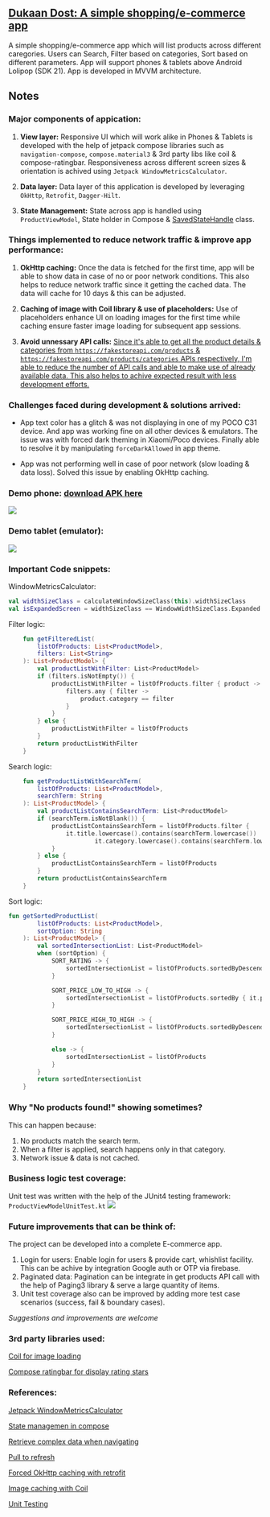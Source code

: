 ## [Dukaan Dost: A simple shopping/e-commerce app](https://portal.testapp.io/apps/install/PeKZ1NbRgpV3P "Link to release APK")
A simple shopping/e-commerce app which will list products across different caregories. Users can Search, Filter based on categories, Sort based on different parameters.
App will support phones & tablets above Android Lolipop (SDK 21). App is developed in MVVM architecture.

Notes
--
### Major components of appication:
1. <b>View layer:</b> Responsive UI which will work alike in Phones & Tablets is developed with the help of jetpack compose libraries such as `navigation-compose`, `compose.material3` & 3rd party libs like coil & compose-ratingbar. Responsiveness across different screen sizes & orientation is achived using `Jetpack WindowMetricsCalculator`.

2. <b>Data layer:</b> Data layer of this application is developed by leveraging `OkHttp`, `Retrofit`, `Dagger-Hilt`.

3. <b>State Management:</b> State across app is handled using `ProductViewModel`, State holder in Compose & [SavedStateHandle](https://developer.android.com/topic/libraries/architecture/viewmodel/viewmodel-savedstate#:~:text=Important%3A%20the,rememberSaveable%20in%20Compose.) class.

### Things implemented to reduce network traffic & improve app performance:
1. <b>OkHttp caching:</b> Once the data is fetched for the first time, app will be able to show data in case of no or poor network conditions. This also helps to reduce network traffic since it getting the cached data. The data will cache for 10 days & this can be adjusted.

2. <b>Caching of image with Coil library & use of placeholders:</b> Use of placeholders enhance UI on loading images for the first time while caching ensure faster image loading for subsequent app sessions.

3. <b>Avoid unnessary API calls:</b> <ins>Since it's able to get all the product details & categories from `https://fakestoreapi.com/products` & `https://fakestoreapi.com/products/categories` APIs respectively, I'm able to reduce the number of API calls and able to make use of already available data. This also helps to achive expected result with less development efforts.</ins>

### Challenges faced during development & solutions arrived:
- App text color has a glitch & was not displaying in one of my POCO C31 device. And app was working fine on all other devices & emulators. The issue was with forced dark theming in Xiaomi/Poco devices. Finally able to resolve it by manipulating `forceDarkAllowed` in app theme.

- App was not performing well in case of poor network (slow loading & data loss). Solved this issue by enabling OkHttp caching.
### Demo phone: [download APK here](https://portal.testapp.io/apps/install/PeKZ1NbRgpV3P "Link to release APK")
![](https://github.com/Jithin-Jude/DukaanDost/blob/0d8ce17989202fae49c2b4d561ec990543216b8d/sample_images/dukaan_dost_phone_gif.gif)
### Demo tablet (emulator):
![](https://github.com/Jithin-Jude/DukaanDost/blob/4e7943cebcafb02742283d58985f66883da7c2ca/sample_images/dukaan_dost_tablet_gif.gif)

### Important Code snippets:
WindowMetricsCalculator:
```kt
val widthSizeClass = calculateWindowSizeClass(this).widthSizeClass
val isExpandedScreen = widthSizeClass == WindowWidthSizeClass.Expanded
```

Filter logic:
```kt
    fun getFilteredList(
        listOfProducts: List<ProductModel>,
        filters: List<String>
    ): List<ProductModel> {
        val productListWithFilter: List<ProductModel>
        if (filters.isNotEmpty()) {
            productListWithFilter = listOfProducts.filter { product ->
                filters.any { filter ->
                    product.category == filter
                }
            }
        } else {
            productListWithFilter = listOfProducts
        }
        return productListWithFilter
    }
```

Search logic:
```kt
    fun getProductListWithSearchTerm(
        listOfProducts: List<ProductModel>,
        searchTerm: String
    ): List<ProductModel> {
        val productListContainsSearchTerm: List<ProductModel>
        if (searchTerm.isNotBlank()) {
            productListContainsSearchTerm = listOfProducts.filter {
                it.title.lowercase().contains(searchTerm.lowercase()) ||
                        it.category.lowercase().contains(searchTerm.lowercase())
            }
        } else {
            productListContainsSearchTerm = listOfProducts
        }
        return productListContainsSearchTerm
    }
```

Sort logic:
```kt
fun getSortedProductList(
        listOfProducts: List<ProductModel>,
        sortOption: String
    ): List<ProductModel> {
        val sortedIntersectionList: List<ProductModel>
        when (sortOption) {
            SORT_RATING -> {
                sortedIntersectionList = listOfProducts.sortedByDescending { it.rating.rate }
            }

            SORT_PRICE_LOW_TO_HIGH -> {
                sortedIntersectionList = listOfProducts.sortedBy { it.price }
            }

            SORT_PRICE_HIGH_TO_HIGH -> {
                sortedIntersectionList = listOfProducts.sortedByDescending { it.price }
            }

            else -> {
                sortedIntersectionList = listOfProducts
            }
        }
        return sortedIntersectionList
    }
```
### Why "No products found!" showing sometimes?
This can happen because:
1. No products match the search term.
2. When a filter is applied, search happens only in that category.
3. Network issue & data is not cached.

### Business logic test coverage:
Unit test was written with the help of the JUnit4 testing framework: `ProductViewModelUnitTest.kt`
![](https://github.com/Jithin-Jude/DukaanDost/blob/f5c6b3aecfb88e7c087e2db689f6e52320ec25d7/sample_images/test_coverage.png)

### Future improvements that can be think of:
The project can be developed into a complete E-commerce app.
1. Login for users: Enable login for users & provide cart, whishlist facility. This can be achive by integration Google auth or OTP via firebase.
2. Paginated data: Pagination can be integrate in get products API call with the help of Paging3 library & serve a large quantity of items.
3. Unit test coverage also can be improved by adding more test case scenarios (success, fail & boundary cases).

<i>Suggestions and improvements are welcome</i>

### 3rd party libraries used:
[Coil for image loading](https://coil-kt.github.io/coil/)

[Compose ratingbar for display rating stars](https://github.com/a914-gowtham/compose-ratingbar)

### References:
[Jetpack WindowMetricsCalculator](https://medium.com/androiddevelopers/jetnews-for-every-screen-4d8e7927752)

[State managemen in compose](https://developer.android.com/develop/ui/compose/state#managing-state)

[Retrieve complex data when navigating](https://developer.android.com/develop/ui/compose/navigation#retrieving-complex-data)

[Pull to refresh](https://developer.android.com/reference/kotlin/androidx/compose/material3/pulltorefresh/package-summary#PullToRefreshContainer(androidx.compose.material3.pulltorefresh.PullToRefreshState,androidx.compose.ui.Modifier,kotlin.Function1,androidx.compose.ui.graphics.Shape,androidx.compose.ui.graphics.Color,androidx.compose.ui.graphics.Color))

[Forced OkHttp caching with retrofit](https://amitshekhar.me/blog/caching-with-okhttp-interceptor-and-retrofit#:~:text=can%20create%20a-,ForceCacheInterceptor,-in%20addition%20to)

[Image caching with Coil](https://medium.com/@kamal.lakhani56/coil-image-caching-jetpack-compose-354221918d70)

[Unit Testing](https://developer.android.com/codelabs/basic-android-kotlin-compose-test-viewmodel#3)
